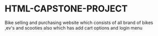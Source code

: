 # HTML-CAPSTONE-PROJECT
Bike selling and purchasing website which consists of all brand of bikes ,ev's and scooties also which has add cart options and login menu 
